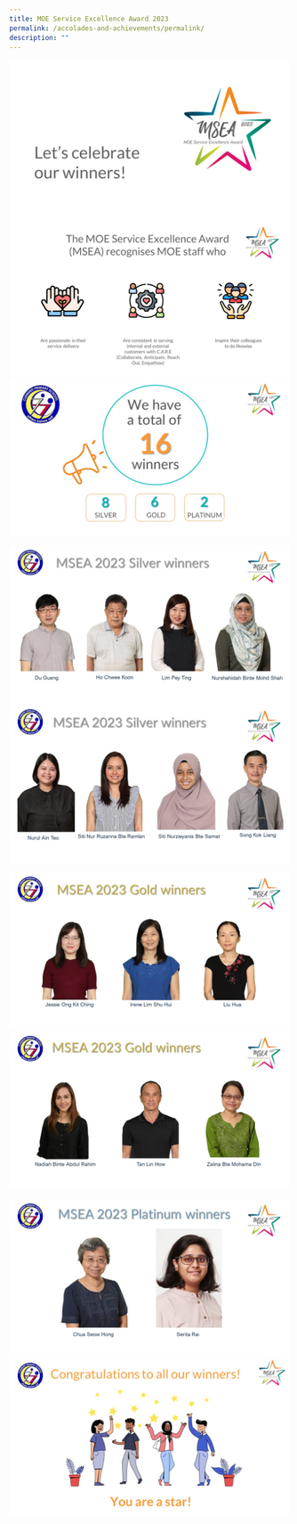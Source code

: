 ```yaml
---
title: MOE Service Excellence Award 2023
permalink: /accolades-and-achievements/permalink/
description: ""
---
```

![](/images/slide13.JPG)
![](/images/slide23.JPG)
![](/images/slide33.JPG)

![](/images/slide43.JPG)
![](/images/slide53.JPG)

![](/images/slide63.JPG)
![](/images/slide73.JPG)

![](/images/slide83.JPG)
![](/images/slide9.JPG)